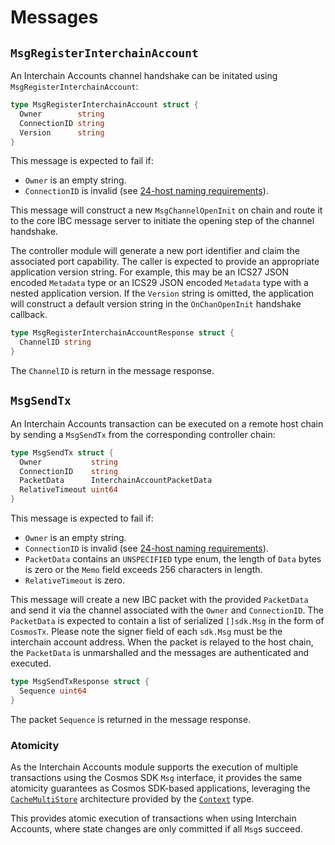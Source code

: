 <!--
order: 3
-->

# Messages

## `MsgRegisterInterchainAccount`

An Interchain Accounts channel handshake can be initated using `MsgRegisterInterchainAccount`:

```go
type MsgRegisterInterchainAccount struct {
  Owner        string
  ConnectionID string
  Version      string
}
```

This message is expected to fail if:

- `Owner` is an empty string.
- `ConnectionID` is invalid (see [24-host naming requirements](https://github.com/cosmos/ibc/blob/master/spec/core/ics-024-host-requirements/README.md#paths-identifiers-separators)).

This message will construct a new `MsgChannelOpenInit` on chain and route it to the core IBC message server to initiate the opening step of the channel handshake.

The controller module will generate a new port identifier and claim the associated port capability. The caller is expected to provide an appropriate application version string. For example, this may be an ICS27 JSON encoded `Metadata` type or an ICS29 JSON encoded `Metadata` type with a nested application version. 
If the `Version` string is omitted,  the application will construct a default version string in the `OnChanOpenInit` handshake callback.

```go
type MsgRegisterInterchainAccountResponse struct {
  ChannelID string
}
```

The `ChannelID` is return in the message response.


## `MsgSendTx`

An Interchain Accounts transaction can be executed on a remote host chain by sending a `MsgSendTx` from the corresponding controller chain:

```go
type MsgSendTx struct {
  Owner           string
  ConnectionID    string
  PacketData      InterchainAccountPacketData 
  RelativeTimeout uint64
}
```

This message is expected to fail if:

- `Owner` is an empty string.
- `ConnectionID` is invalid (see [24-host naming requirements](https://github.com/cosmos/ibc/blob/master/spec/core/ics-024-host-requirements/README.md#paths-identifiers-separators)).
- `PacketData` contains an `UNSPECIFIED` type enum, the length of `Data` bytes is zero or the `Memo` field exceeds 256 characters in length.
- `RelativeTimeout` is zero.

This message will create a new IBC packet with the provided `PacketData` and send it via the channel associated with the `Owner` and `ConnectionID`.
The `PacketData` is expected to contain a list of serialized `[]sdk.Msg` in the form of `CosmosTx`. Please note the signer field of each `sdk.Msg` must be the interchain account address. 
When the packet is relayed to the host chain, the `PacketData` is unmarshalled and the messages are authenticated and executed.

```go
type MsgSendTxResponse struct {
  Sequence uint64
}
```

The packet `Sequence` is returned in the message response.

### Atomicity

As the Interchain Accounts module supports the execution of multiple transactions using the Cosmos SDK `Msg` interface, it provides the same atomicity guarantees as Cosmos SDK-based applications, leveraging the [`CacheMultiStore`](https://docs.cosmos.network/main/core/store.html#cachemultistore) architecture provided by the [`Context`](https://docs.cosmos.network/main/core/context.html) type. 

This provides atomic execution of transactions when using Interchain Accounts, where state changes are only committed if all `Msg`s succeed.
